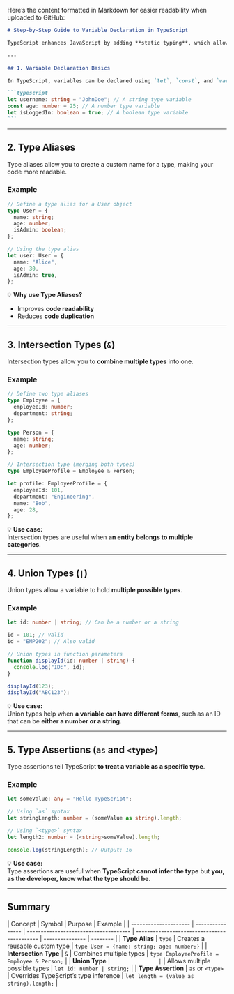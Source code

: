 Here’s the content formatted in Markdown for easier readability when uploaded to GitHub:

````markdown
# Step-by-Step Guide to Variable Declaration in TypeScript

TypeScript enhances JavaScript by adding **static typing**, which allows for better code quality, readability, and bug prevention. Let's explore **type aliases, intersection types, union types, and type assertions** with simple explanations and examples.

---

## 1. Variable Declaration Basics

In TypeScript, variables can be declared using `let`, `const`, and `var` (though `var` is discouraged).

```typescript
let username: string = "JohnDoe"; // A string type variable
const age: number = 25; // A number type variable
let isLoggedIn: boolean = true; // A boolean type variable
```
````

---

## 2. Type Aliases

Type aliases allow you to create a custom name for a type, making your code more readable.

### Example

```typescript
// Define a type alias for a User object
type User = {
  name: string;
  age: number;
  isAdmin: boolean;
};

// Using the type alias
let user: User = {
  name: "Alice",
  age: 30,
  isAdmin: true,
};
```

💡 **Why use Type Aliases?**

- Improves **code readability**
- Reduces **code duplication**

---

## 3. Intersection Types (`&`)

Intersection types allow you to **combine multiple types** into one.

### Example

```typescript
// Define two type aliases
type Employee = {
  employeeId: number;
  department: string;
};

type Person = {
  name: string;
  age: number;
};

// Intersection type (merging both types)
type EmployeeProfile = Employee & Person;

let profile: EmployeeProfile = {
  employeeId: 101,
  department: "Engineering",
  name: "Bob",
  age: 28,
};
```

💡 **Use case:**  
Intersection types are useful when **an entity belongs to multiple categories**.

---

## 4. Union Types (`|`)

Union types allow a variable to hold **multiple possible types**.

### Example

```typescript
let id: number | string; // Can be a number or a string

id = 101; // Valid
id = "EMP202"; // Also valid

// Union types in function parameters
function displayId(id: number | string) {
  console.log("ID:", id);
}

displayId(123);
displayId("ABC123");
```

💡 **Use case:**  
Union types help when **a variable can have different forms**, such as an ID that can be **either a number or a string**.

---

## 5. Type Assertions (`as` and `<type>`)

Type assertions tell TypeScript **to treat a variable as a specific type**.

### Example

```typescript
let someValue: any = "Hello TypeScript";

// Using `as` syntax
let stringLength: number = (someValue as string).length;

// Using `<type>` syntax
let length2: number = (<string>someValue).length;

console.log(stringLength); // Output: 16
```

💡 **Use case:**  
Type assertions are useful when **TypeScript cannot infer the type** but **you, as the developer, know what the type should be**.

---

## Summary

| Concept               | Symbol           | Purpose                               | Example                                     |
| --------------------- | ---------------- | ------------------------------------- | ------------------------------------------- | --------------- | -------- |
| **Type Alias**        | `type`           | Creates a reusable custom type        | `type User = {name: string; age: number;}`  |
| **Intersection Type** | `&`              | Combines multiple types               | `type EmployeeProfile = Employee & Person;` |
| **Union Type**        | `                | `                                     | Allows multiple possible types              | `let id: number | string;` |
| **Type Assertion**    | `as` or `<type>` | Overrides TypeScript’s type inference | `let length = (value as string).length;`    |

```

```
